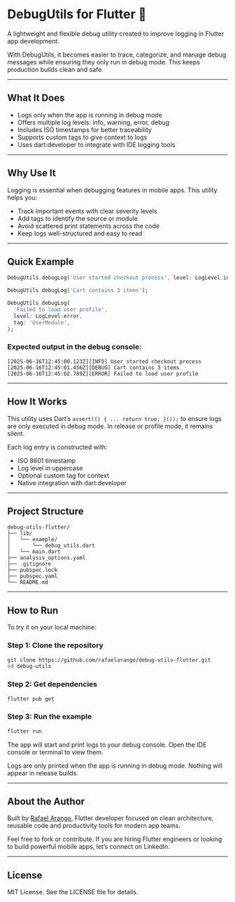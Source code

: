 # DebugUtils for Flutter 🐞

A lightweight and flexible debug utility created to improve logging in Flutter app development.

With DebugUtils, it becomes easier to trace, categorize, and manage debug messages while ensuring they only run in debug mode. This keeps production builds clean and safe.

---

## What It Does

- Logs only when the app is running in debug mode
- Offers multiple log levels: info, warning, error, debug
- Includes ISO timestamps for better traceability
- Supports custom tags to give context to logs
- Uses dart:developer to integrate with IDE logging tools

---

## Why Use It

Logging is essential when debugging features in mobile apps. This utility helps you:

- Track important events with clear severity levels
- Add tags to identify the source or module
- Avoid scattered print statements across the code
- Keep logs well-structured and easy to read

---

## Quick Example

```dart
DebugUtils.debugLog('User started checkout process', level: LogLevel.info);

DebugUtils.debugLog('Cart contains 3 items');

DebugUtils.debugLog(
  'Failed to load user profile',
  level: LogLevel.error,
  tag: 'UserModule',
);
```

### Expected output in the debug console:

```
[2025-06-16T12:45:00.123Z][INFO] User started checkout process
[2025-06-16T12:45:01.456Z][DEBUG] Cart contains 3 items
[2025-06-16T12:45:02.789Z][ERROR] Failed to load user profile
```

---

## How It Works

This utility uses Dart’s `assert(() { ... return true; }());` to ensure logs are only executed in debug mode. In release or profile mode, it remains silent.

Each log entry is constructed with:

- ISO 8601 timestamp
- Log level in uppercase
- Optional custom tag for context
- Native integration with dart:developer

---

## Project Structure

```
debug-utils-flutter/
├── lib/
│   └── example/
│       └── debug_utils.dart
│   └── main.dart
├── analysis_options.yaml
├── .gitignore
├── pubspec.lock
├── pubspec.yaml
└── README.md
```

---

## How to Run

To try it on your local machine:

### Step 1: Clone the repository

```bash
git clone https://github.com/rafaelarango/debug-utils-flutter.git
cd debug-utils
```

### Step 2: Get dependencies

```bash
flutter pub get
```

### Step 3: Run the example

```bash
flutter run
```

The app will start and print logs to your debug console. Open the IDE console or terminal to view them.

Logs are only printed when the app is running in debug mode. Nothing will appear in release builds.

---

## About the Author

Built by [Rafael Arango](https://www.linkedin.com/in/rafaelarango), Flutter developer focused on clean architecture, reusable code and productivity tools for modern app teams.

Feel free to fork or contribute. If you are hiring Flutter engineers or looking to build powerful mobile apps, let’s connect on LinkedIn.

---

## License

MIT License. See the LICENSE file for details.
